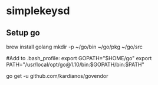 # simplekeysd

## Setup go
  brew install golang
  mkdir -p ~/go/bin ~/go/pkg ~/go/src
  
  #Add to .bash_profile:
  export GOPATH="$HOME/go"
  export PATH="/usr/local/opt/go@1.10/bin:$GOPATH/bin:$PATH"
  

go get -u github.com/kardianos/govendor
